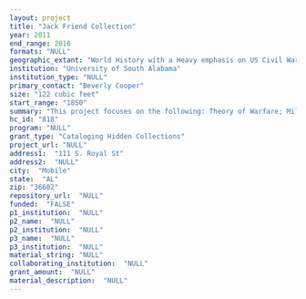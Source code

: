 ```yaml
--- 
layout: project 
title: "Jack Friend Collection"
year: 2011
end_range: 2010
formats: "NULL"
geographic_extant: "World History with a Heavy emphasis on US Civil War History."
institution: "University of South Alabama"
institution_type: "NULL"
primary_contact: "Beverly Cooper"
size: "122 cubic feet"
start_range: "1850"
summary: "This project focuses on the following: Theory of Warfare; Military History:Ancient World to Modern Day (Iraq War); Biographies of great leaders and generals; Local History; Archaeology and Underwater Archaeology; AHC Documents and grants; and Geographic Elevations of Mobile Bay."
hc_id: "818"
program: "NULL"
grant_type: "Cataloging Hidden Collections"
project_url: "NULL"
address1:  "111 S. Royal St"
address2:  "NULL"
city:  "Mobile"
state:  "AL"
zip: "36602"
repository_url:  "NULL"
funded:  "FALSE"
p1_institution:  "NULL"
p2_name:  "NULL"
p2_institution:  "NULL"
p3_name:  "NULL"
p3_institution:  "NULL"
material_string: "NULL"
collaborating_institution:  "NULL"
grant_amount:  "NULL"
material_description:  "NULL"
---
```

